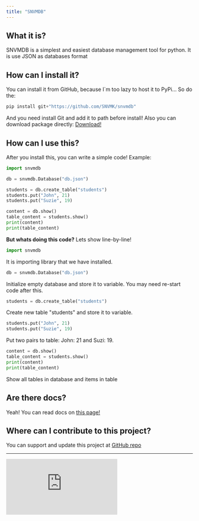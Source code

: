 ```yaml
---
title: "SNVMDB"
---
```


## What it is?

SNVMDB is a simplest and easiest database management tool for python.
It is use JSON as databases format

## How can I install it?

You can install it from GitHub, because I`m too lazy to host it to PyPi...
So do the:

```py
pip install git+"https://github.com/SNVMK/snvmdb"
```

And you need install Git and add it to path before install!
Also you can download package directly: [Download!](snvmdb.zip)

## How can I use this?

After you install this, you can write a simple code!
Example:

```py
import snvmdb

db = snvmdb.Database("db.json")

students = db.create_table("students")
students.put("John", 21)
students.put("Suzie", 19)

content = db.show()
table_content = students.show()
print(content)
print(table_content)
```

**But whats doing this code?** Lets show line-by-line!

```py
import snvmdb
```

It is importing library that we have installed.

```py
db = snvmdb.Database("db.json")
```

Initialize empty database and store it to variable.
You may need re-start code after this.

```py
students = db.create_table("students")
```

Create new table "students" and store it to variable.

```py
students.put("John", 21)
students.put("Suzie", 19)
```

Put two pairs to table: John: 21 and Suzi: 19.

```py
content = db.show()
table_content = students.show()
print(content)
print(table_content) 
```

Show all tables in database and items in table

## Are there docs?

Yeah! You can read docs on [this page!](https://docs.snvmk.tk "SNVMDB Docs")

## Where can I contribute to this project?

You can support and update this project at [GitHub repo](https://github.com/SNVMK/snvmdb)

---

[![Foo](https://nick-name.ru/img.php?nick=SNVMK&sert=2&text=t4)](https://nick-name.ru/nickname/id1556381/)

